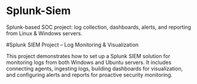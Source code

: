 # Splunk-Siem
Splunk-based SOC project: log collection, dashboards, alerts, and reporting from Linux &amp; Windows servers.

#Splunk SIEM Project – Log Monitoring & Visualization

This project demonstrates how to set up a Splunk SIEM solution for monitoring logs from both Windows and Ubuntu servers. It includes connecting agents, ingesting logs, building dashboards for visualization, and configuring alerts and reports for proactive security monitoring.
